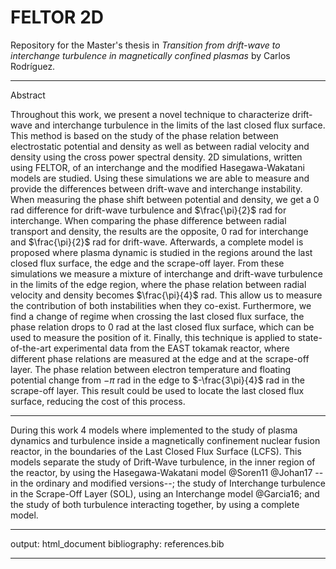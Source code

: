 # FELTOR 2D

Repository for the Master's thesis in _Transition from drift-wave to interchange turbulence in magnetically confined plasmas_ by Carlos Rodríguez.

___
Abstract

Throughout this work, we present a novel technique to characterize drift-wave and interchange turbulence in the limits of the last closed flux surface. This method is based on the study of the phase relation between electrostatic potential and density as well as between radial velocity and density using the cross power spectral density. 2D simulations, written using FELTOR, of an interchange and the modified Hasegawa-Wakatani models are studied. Using these simulations we are able to measure and provide the differences between drift-wave and interchange instability. When measuring the phase shift between potential and density, we get a 0 rad difference for drift-wave turbulence and $\frac{\pi}{2}$ rad for interchange. When comparing the phase difference between radial transport and density, the results are the opposite, 0 rad for interchange and $\frac{\pi}{2}$ rad for drift-wave. Afterwards, a complete model is proposed where plasma dynamic is studied in the regions around the last closed flux surface, the edge and the scrape-off layer. From these simulations we measure a mixture of interchange and drift-wave turbulence in the limits of the edge region, where the phase relation between radial velocity and density becomes $\frac{\pi}{4}$ rad. This allow us to measure the contribution of both instabilities when they co-exist. Furthermore, we find a change of regime when crossing the last closed flux surface, the phase relation drops to 0 rad at the last closed flux surface, which can be used to measure the position of it. Finally, this technique is applied to state-of-the-art experimental data from the EAST tokamak reactor, where different phase relations are measured at the edge and at the scrape-off layer. The phase relation between electron temperature and floating potential change from $-\pi$ rad in the edge to $-\frac{3\pi}{4}$ rad in the scrape-off layer. This result could be used to locate the last closed flux surface, reducing the cost of this process.
___

During this work 4 models where implemented to the study of plasma dynamics and turbulence inside a magnetically confinement nuclear fusion reactor, in the boundaries of the Last Closed Flux Surface (LCFS). This models separate the study of Drift-Wave turbulence, in the inner region of the reactor, by using the Hasegawa-Wakatani model @Soren11 @Johan17 --in the ordinary and modified versions--; the study of Interchange turbulence in the Scrape-Off Layer (SOL), using an Interchange model  @Garcia16; and the study of both turbulence interacting together, by using a complete model.














<!-- ## References
<a id="HW">[1]</a>
S. B. Korsholm, “Coherent structures and transport in drift wave plasma turbulence,” Ph.D.dissertation, Danmarks Tekniske Universitet (DTU), 2011.

<a id="HW2">[2]</a>
J.  Anderson  and  B.  Hnat, “Statistical  analysis  of  hasegawa-wakatani  turbulence,”Physics ofPlasmas, vol. 24, p. 062 301, 2017.do

<a id="IC">[3]</a>
R.  Kube,  O.  E.  Garc ́ıa,  and  M.  Wiesenberger, “Amplitude  and  size  scaling  for  interchangemotions of plasma filaments,”Physics of Plasmas, vol. 23, no. 12, p. 122 302, 2016.doi:10.1063/1.4971220

<a id="HWIC">[4]</a>
 G. Decristoforo, A. Theodorsen, J. Omotani, T. Nicholas, and O. E. Garcia, “Numerical tur-bulence simulations of intermittent fluctuations in the scrape-off layer of magnetized plasmas,”2021. arXiv:2102.04723 [physics.plasm-ph]. -->

 ---
 output: html_document
 bibliography: references.bib
 <!-- csl: biomed-central.csl -->
 ---
